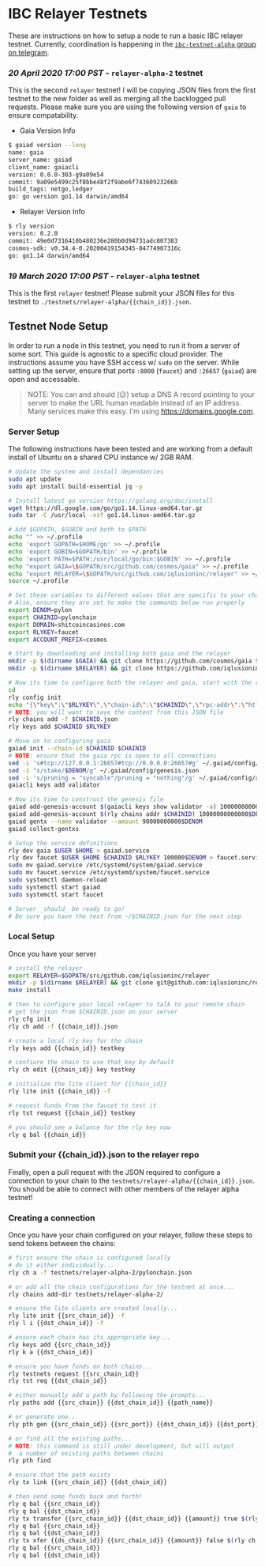 # IBC Relayer Testnets

These are instructions on how to setup a node to run a basic IBC relayer testnet. Currently, coordination is happening in the [`ibc-testnet-alpha` group on telegram](https://t.me/joinchat/IYdbxRRFYIkj9FR99X3-BA).

### *20 April 2020 17:00 PST* - `relayer-alpha-2` testnet

This is the second `relayer` testnet! I will be copying JSON files from the first testnet to the new folder as well as merging all the backlogged pull requests. Please make sure you are using the following version of `gaia` to ensure compatability.

- Gaia Version Info

```bash
$ gaiad version --long
name: gaia
server_name: gaiad
client_name: gaiacli
version: 0.0.0-303-g9a09e54
commit: 9a09e5499c25f8bbe48f2f9abe6f74360923266b
build_tags: netgo,ledger
go: go version go1.14 darwin/amd64
```

- Relayer Version Info

```bash
$ rly version
version: 0.2.0
commit: 49e0d7316410b480236e280b0d94731adc807383
cosmos-sdk: v0.34.4-0.20200419154345-84774907316c
go: go1.14 darwin/amd64
```

### *19 March 2020 17:00 PST* - `relayer-alpha` testnet

This is the first `relayer` testnet! Please submit your JSON files for this testnet to `./testnets/relayer-alpha/{{chain_id}}.json`.

## Testnet Node Setup
In order to run a node in this testnet, you need to run it from a server of some sort. This guide is agnostic to a specific cloud provider. The instructions assume you have SSH access w/ `sudo` on the server. While setting up the server, ensure that ports `:8000` (`faucet`) and `:26657` (`gaiad`) are open and accessable.

> NOTE: You can and should (:wink:) setup a DNS A record pointing to your server to make the URL human readable instead of an IP address. Many services make this easy. I'm using https://domains.google.com.

### Server Setup

The following instructions have been tested and are working from a default install of Ubuntu on a shared CPU instance w/ 2GB RAM.

```bash
# Update the system and install dependancies
sudo apt update
sudo apt install build-essential jq -y

# Install latest go version https://golang.org/doc/install
wget https://dl.google.com/go/go1.14.linux-amd64.tar.gz
sudo tar -C /usr/local -xzf go1.14.linux-amd64.tar.gz

# Add $GOPATH, $GOBIN and both to $PATH
echo "" >> ~/.profile
echo 'export GOPATH=$HOME/go' >> ~/.profile
echo 'export GOBIN=$GOPATH/bin' >> ~/.profile
echo 'export PATH=$PATH:/usr/local/go/bin:$GOBIN' >> ~/.profile
echo "export GAIA=\$GOPATH/src/github.com/cosmos/gaia" >> ~/.profile
echo "export RELAYER=\$GOPATH/src/github.com/iqlusioninc/relayer" >> ~/.profile
source ~/.profile

# Set these variables to different values that are specific to your chain
# Also, ensure they are set to make the commands below run properly
export DENOM=pylon
export CHAINID=pylonchain
export DOMAIN=shitcoincasinos.com
export RLYKEY=faucet
export ACCOUNT_PREFIX=cosmos

# Start by downloading and installing both gaia and the relayer
mkdir -p $(dirname $GAIA) && git clone https://github.com/cosmos/gaia $GAIA && cd $GAIA && git checkout ibc-alpha && make install
mkdir -p $(dirname $RELAYER) && git clone https://github.com/iqlusioninc/relayer $RELAYER && cd $RELAYER && make install

# Now its time to configure both the relayer and gaia, start with the relayer
cd
rly config init
echo "{\"key\":\"$RLYKEY\",\"chain-id\":\"$CHAINID\",\"rpc-addr\":\"http://$DOMAIN:26657\",\"account-prefix\":\"$ACCOUNT_PREFIX\",\"gas\":200000,\"gas-prices\":\"0.025$DENOM\",\"default-denom\":\"$DENOM\",\"trusting-period\":\"330h\"}" > $CHAINID.json
# NOTE: you will want to save the content from this JSON file
rly chains add -f $CHAINID.json
rly keys add $CHAINID $RLYKEY

# Move on to configuring gaia
gaiad init --chain-id $CHAINID $CHAINID
# NOTE: ensure that the gaia rpc is open to all connections
sed -i 's#tcp://127.0.0.1:26657#tcp://0.0.0.0:26657#g' ~/.gaiad/config/config.toml
sed -i "s/stake/$DENOM/g" ~/.gaiad/config/genesis.json
sed -i 's/pruning = "syncable"/pruning = "nothing"/g' ~/.gaiad/config/app.toml
gaiacli keys add validator

# Now its time to construct the genesis file
gaiad add-genesis-account $(gaiacli keys show validator -a) 100000000000$DENOM,10000000samoleans
gaiad add-genesis-account $(rly chains addr $CHAINID) 10000000000000$DENOM,10000000samoleans
gaiad gentx --name validator --amount 90000000000$DENOM
gaiad collect-gentxs

# Setup the service definitions
rly dev gaia $USER $HOME > gaiad.service
rly dev faucet $USER $HOME $CHAINID $RLYKEY 100000$DENOM > faucet.service
sudo mv gaiad.service /etc/systemd/system/gaiad.service
sudo mv faucet.service /etc/systemd/system/faucet.service
sudo systemctl daemon-reload
sudo systemctl start gaiad
sudo systemctl start faucet

# Server _should_ be ready to go!
# Be sure you have the text from ~/$CHAINID.json for the next step
```

### Local Setup
Once you have your server 

```bash
# install the relayer
export RELAYER=$GOPATH/src/github.com/iqlusioninc/relayer
mkdir -p $(dirname $RELAYER) && git clone git@github.com:iqlusioninc/relayer $RELAYER && cd $RELAYER
make install

# then to configure your local relayer to talk to your remote chain
# get the json from $CHAINID.json on your server
rly cfg init
rly ch add -f {{chain_id}}.json

# create a local rly key for the chain
rly keys add {{chain_id}} testkey

# confiure the chain to use that key by default
rly ch edit {{chain_id}} key testkey

# initialize the lite client for {{chain_id}}
rly lite init {{chain_id}} -f

# request funds from the faucet to test it
rly tst request {{chain_id}} testkey

# you should see a balance for the rly key now
rly q bal {{chain_id}}
```

### Submit your {{chain_id}}.json to the relayer repo

Finally, open a pull request with the JSON required to configure a connection to your chain to the `testnets/relayer-alpha/{{chain_id}}.json`. You should be able to connect with other members of the relayer alpha testnet!


### Creating a connection

Once you have your chain configured on your relayer, follow these steps to send tokens between the chains:

```bash
# first ensure the chain is configured locally
# do it either individually...
rly ch a -f testnets/relayer-alpha-2/pylonchain.json

# or add all the chain configurations for the testnet at once...
rly chains add-dir testnets/relayer-alpha-2/

# ensure the lite clients are created locally...
rly lite init {{src_chain_id}} -f 
rly l i {{dst_chain_id}} -f

# ensure each chain has its appropriate key...
rly keys add {{src_chain_id}}
rly k a {{dst_chain_id}}

# ensure you have funds on both chains...
rly testnets request {{src_chain_id}}
rly tst req {{dst_chain_id}}

# either manually add a path by following the prompts...
rly paths add {{src_chain}} {{dst_chain_id}} {{path_name}}

# or generate one...
rly pth gen {{src_chain_id}} {{src_port}} {{dst_chain_id}} {{dst_port}} {{path_name}}

# or find all the existing paths...
# NOTE: this command is still under development, but will output
#  a number of existing paths between chains
rly pth find

# ensure that the path exists
rly tx link {{src_chain_id}} {{dst_chain_id}}

# then send some funds back and forth!
rly q bal {{src_chain_id}}
rly q bal {{dst_chain_id}}
rly tx transfer {{src_chain_id}} {{dst_chain_id}} {{amount}} true $(rly ch addr {{dst_chain_id}})
rly q bal {{src_chain_id}}
rly q bal {{dst_chain_id}}
rly tx xfer {{ds_chain_id}} {{src_chain_id}} {{amount}} false $(rly ch addr {{src_chain_id}})
rly q bal {{src_chain_id}}
rly q bal {{dst_chain_id}}
```
